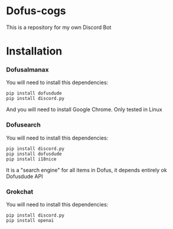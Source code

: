 # Dofus-cogs
This is a repository for my own Discord Bot

# Installation
### Dofusalmanax
You will need to install this dependencies:
```
pip install dofusdude
pip install discord.py
```
And you will need to install Google Chrome.
Only tested in Linux

### Dofusearch
You will need to install this dependencies:
```
pip install discord.py
pip install dofusdude
pip install i18nice
```
It is a "search engine" for all items in Dofus, it depends entirely ok Dofusdude API

### Grokchat
You will need to install this dependencies:
```
pip install discord.py
pip install openai
```